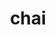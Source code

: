 ---
title: "chai"
layout: cache
categories: [package, develop-2023-10-08]
meta: {"versions": ["2022.03.0"], "compilers": ["cce@=15.0.1", "gcc@=11.4.0", "gcc@=7.3.1", "gcc@=9.4.0", "oneapi@=2023.2.1"], "oss": ["amzn2", "rhel8", "ubuntu20.04"], "platforms": ["linux"], "targets": ["aarch64", "neoverse_n1", "ppc64le", "x86_64_v3", "zen4"], "stacks": ["e4s", "e4s-arm", "e4s-cray-rhel", "e4s-oneapi", "e4s-power", "e4s-rocm-external", "radiuss-aws", "radiuss-aws-aarch64", "root"], "num_specs": 19, "num_specs_by_stack": {"root": 19, "radiuss-aws-aarch64": 2, "radiuss-aws": 2, "e4s-cray-rhel": 1, "e4s-arm": 4, "e4s-power": 2, "e4s": 5, "e4s-rocm-external": 2, "e4s-oneapi": 1}}
spec_details: [{"hash": "jrshhv6mstkbfvpoz3wim32detxzpmne", "compiler": "gcc@=7.3.1", "versions": ["2022.03.0"], "os": "amzn2", "platform": "linux", "target": "aarch64", "variants": ["~benchmarks", "build_system=cmake", "build_type=Release", "~cuda", "~enable_pick", "+examples", "generator=make", "~ipo", "~openmp", "~raja", "~rocm", "+shared", "~tests"], "stacks": ["root", "radiuss-aws-aarch64"], "size": "-", "tarball": "https://binaries.spack.io/releases/develop-2023-10-08/build_cache/linux-amzn2-aarch64/gcc-7.3.1/chai-2022.03.0/linux-amzn2-aarch64-gcc-7.3.1-chai-2022.03.0-jrshhv6mstkbfvpoz3wim32detxzpmne.spack"}, {"hash": "jo4hlq75oelxnbe6jza2rclrthc56qjj", "compiler": "gcc@=7.3.1", "versions": ["2022.03.0"], "os": "amzn2", "platform": "linux", "target": "neoverse_n1", "variants": ["~benchmarks", "build_system=cmake", "build_type=Release", "~cuda", "~enable_pick", "+examples", "generator=make", "~ipo", "~openmp", "~raja", "~rocm", "+shared", "~tests"], "stacks": ["root", "radiuss-aws-aarch64"], "size": "-", "tarball": "https://binaries.spack.io/releases/develop-2023-10-08/build_cache/linux-amzn2-neoverse_n1/gcc-7.3.1/chai-2022.03.0/linux-amzn2-neoverse_n1-gcc-7.3.1-chai-2022.03.0-jo4hlq75oelxnbe6jza2rclrthc56qjj.spack"}, {"hash": "huhfg3njocbgd6lhw6rpbenuat5k7mur", "compiler": "gcc@=7.3.1", "versions": ["2022.03.0"], "os": "amzn2", "platform": "linux", "target": "x86_64_v3", "variants": ["~benchmarks", "build_system=cmake", "build_type=Release", "~cuda", "~enable_pick", "+examples", "generator=make", "~ipo", "~openmp", "~raja", "~rocm", "+shared", "~tests"], "stacks": ["root", "radiuss-aws"], "size": "-", "tarball": "https://binaries.spack.io/releases/develop-2023-10-08/build_cache/linux-amzn2-x86_64_v3/gcc-7.3.1/chai-2022.03.0/linux-amzn2-x86_64_v3-gcc-7.3.1-chai-2022.03.0-huhfg3njocbgd6lhw6rpbenuat5k7mur.spack"}, {"hash": "hdomyucya6bjnh6bux7kn6ynluexyipe", "compiler": "gcc@=7.3.1", "versions": ["2022.03.0"], "os": "amzn2", "platform": "linux", "target": "x86_64_v3", "variants": ["~benchmarks", "build_system=cmake", "build_type=Release", "+cuda", "cuda_arch=70", "~enable_pick", "+examples", "generator=make", "~ipo", "~openmp", "+raja", "~rocm", "+shared", "~tests"], "stacks": ["root", "radiuss-aws"], "size": "-", "tarball": "https://binaries.spack.io/releases/develop-2023-10-08/build_cache/linux-amzn2-x86_64_v3/gcc-7.3.1/chai-2022.03.0/linux-amzn2-x86_64_v3-gcc-7.3.1-chai-2022.03.0-hdomyucya6bjnh6bux7kn6ynluexyipe.spack"}, {"hash": "bzxl2rpuq7pg24362gvlaleqrl66yoqg", "compiler": "cce@=15.0.1", "versions": ["2022.03.0"], "os": "rhel8", "platform": "linux", "target": "zen4", "variants": ["~benchmarks", "build_system=cmake", "build_type=Release", "~cuda", "~enable_pick", "+examples", "generator=make", "~ipo", "~openmp", "~raja", "~rocm", "+shared", "~tests"], "stacks": ["e4s-cray-rhel", "root"], "size": "-", "tarball": "https://binaries.spack.io/releases/develop-2023-10-08/build_cache/linux-rhel8-zen4/cce-15.0.1/chai-2022.03.0/linux-rhel8-zen4-cce-15.0.1-chai-2022.03.0-bzxl2rpuq7pg24362gvlaleqrl66yoqg.spack"}, {"hash": "6bmyuxht3thdpfrrpsf4vo3qqb4mviuy", "compiler": "gcc@=11.4.0", "versions": ["2022.03.0"], "os": "ubuntu20.04", "platform": "linux", "target": "aarch64", "variants": ["~benchmarks", "build_system=cmake", "build_type=Release", "~cuda", "~enable_pick", "+examples", "generator=make", "~ipo", "~openmp", "~raja", "~rocm", "+shared", "~tests"], "stacks": ["e4s-arm", "root"], "size": "-", "tarball": "https://binaries.spack.io/releases/develop-2023-10-08/build_cache/linux-ubuntu20.04-aarch64/gcc-11.4.0/chai-2022.03.0/linux-ubuntu20.04-aarch64-gcc-11.4.0-chai-2022.03.0-6bmyuxht3thdpfrrpsf4vo3qqb4mviuy.spack"}, {"hash": "iu6iit2yuhvh4dmpqlef52rygwvh5jlt", "compiler": "gcc@=11.4.0", "versions": ["2022.03.0"], "os": "ubuntu20.04", "platform": "linux", "target": "aarch64", "variants": ["~benchmarks", "build_system=cmake", "build_type=Release", "+cuda", "cuda_arch=80", "~enable_pick", "+examples", "generator=make", "~ipo", "~openmp", "~raja", "~rocm", "+shared", "~tests"], "stacks": ["e4s-arm", "root"], "size": "-", "tarball": "https://binaries.spack.io/releases/develop-2023-10-08/build_cache/linux-ubuntu20.04-aarch64/gcc-11.4.0/chai-2022.03.0/linux-ubuntu20.04-aarch64-gcc-11.4.0-chai-2022.03.0-iu6iit2yuhvh4dmpqlef52rygwvh5jlt.spack"}, {"hash": "lvjd4mmm6wwmbihrrfvor2zfeboupscp", "compiler": "gcc@=11.4.0", "versions": ["2022.03.0"], "os": "ubuntu20.04", "platform": "linux", "target": "aarch64", "variants": ["~benchmarks", "build_system=cmake", "build_type=Release", "+cuda", "cuda_arch=75", "~enable_pick", "+examples", "generator=make", "~ipo", "~openmp", "~raja", "~rocm", "+shared", "~tests"], "stacks": ["e4s-arm", "root"], "size": "-", "tarball": "https://binaries.spack.io/releases/develop-2023-10-08/build_cache/linux-ubuntu20.04-aarch64/gcc-11.4.0/chai-2022.03.0/linux-ubuntu20.04-aarch64-gcc-11.4.0-chai-2022.03.0-lvjd4mmm6wwmbihrrfvor2zfeboupscp.spack"}, {"hash": "4u32h3emcbhfnvbnjgad4hgkht6zwixw", "compiler": "gcc@=11.4.0", "versions": ["2022.03.0"], "os": "ubuntu20.04", "platform": "linux", "target": "aarch64", "variants": ["~benchmarks", "build_system=cmake", "build_type=Release", "+cuda", "cuda_arch=90", "~enable_pick", "+examples", "generator=make", "~ipo", "~openmp", "~raja", "~rocm", "+shared", "~tests"], "stacks": ["e4s-arm", "root"], "size": "-", "tarball": "https://binaries.spack.io/releases/develop-2023-10-08/build_cache/linux-ubuntu20.04-aarch64/gcc-11.4.0/chai-2022.03.0/linux-ubuntu20.04-aarch64-gcc-11.4.0-chai-2022.03.0-4u32h3emcbhfnvbnjgad4hgkht6zwixw.spack"}, {"hash": "k2ckrxczh3lv6dob6tzjweipi7ksnihj", "compiler": "gcc@=9.4.0", "versions": ["2022.03.0"], "os": "ubuntu20.04", "platform": "linux", "target": "ppc64le", "variants": ["~benchmarks", "build_system=cmake", "build_type=Release", "+cuda", "cuda_arch=70", "~enable_pick", "+examples", "generator=make", "~ipo", "~openmp", "~raja", "~rocm", "+shared", "~tests"], "stacks": ["root", "e4s-power"], "size": "-", "tarball": "https://binaries.spack.io/releases/develop-2023-10-08/build_cache/linux-ubuntu20.04-ppc64le/gcc-9.4.0/chai-2022.03.0/linux-ubuntu20.04-ppc64le-gcc-9.4.0-chai-2022.03.0-k2ckrxczh3lv6dob6tzjweipi7ksnihj.spack"}, {"hash": "i6tggyquppnzrnk5fvgfo44siig7gcea", "compiler": "gcc@=9.4.0", "versions": ["2022.03.0"], "os": "ubuntu20.04", "platform": "linux", "target": "ppc64le", "variants": ["~benchmarks", "build_system=cmake", "build_type=Release", "~cuda", "~enable_pick", "+examples", "generator=make", "~ipo", "~openmp", "~raja", "~rocm", "+shared", "~tests"], "stacks": ["root", "e4s-power"], "size": "-", "tarball": "https://binaries.spack.io/releases/develop-2023-10-08/build_cache/linux-ubuntu20.04-ppc64le/gcc-9.4.0/chai-2022.03.0/linux-ubuntu20.04-ppc64le-gcc-9.4.0-chai-2022.03.0-i6tggyquppnzrnk5fvgfo44siig7gcea.spack"}, {"hash": "2tflnahmc4kgtcxboyum7lnfcp5kvg7m", "compiler": "gcc@=11.4.0", "versions": ["2022.03.0"], "os": "ubuntu20.04", "platform": "linux", "target": "x86_64_v3", "variants": ["amdgpu_target=gfx908", "~benchmarks", "build_system=cmake", "build_type=Release", "~cuda", "~enable_pick", "+examples", "generator=make", "~ipo", "~openmp", "~raja", "+rocm", "+shared", "~tests"], "stacks": ["e4s", "root"], "size": "-", "tarball": "https://binaries.spack.io/releases/develop-2023-10-08/build_cache/linux-ubuntu20.04-x86_64_v3/gcc-11.4.0/chai-2022.03.0/linux-ubuntu20.04-x86_64_v3-gcc-11.4.0-chai-2022.03.0-2tflnahmc4kgtcxboyum7lnfcp5kvg7m.spack"}, {"hash": "dwquti4az2zr6iew53huadigve6z7myt", "compiler": "gcc@=11.4.0", "versions": ["2022.03.0"], "os": "ubuntu20.04", "platform": "linux", "target": "x86_64_v3", "variants": ["~benchmarks", "build_system=cmake", "build_type=Release", "+cuda", "cuda_arch=80", "~enable_pick", "+examples", "generator=make", "~ipo", "~openmp", "~raja", "~rocm", "+shared", "~tests"], "stacks": ["e4s", "root"], "size": "-", "tarball": "https://binaries.spack.io/releases/develop-2023-10-08/build_cache/linux-ubuntu20.04-x86_64_v3/gcc-11.4.0/chai-2022.03.0/linux-ubuntu20.04-x86_64_v3-gcc-11.4.0-chai-2022.03.0-dwquti4az2zr6iew53huadigve6z7myt.spack"}, {"hash": "mte2w7b7d7qy3tq3kvzblgtn2up3i7su", "compiler": "gcc@=11.4.0", "versions": ["2022.03.0"], "os": "ubuntu20.04", "platform": "linux", "target": "x86_64_v3", "variants": ["~benchmarks", "build_system=cmake", "build_type=Release", "+cuda", "cuda_arch=90", "~enable_pick", "+examples", "generator=make", "~ipo", "~openmp", "~raja", "~rocm", "+shared", "~tests"], "stacks": ["e4s", "root"], "size": "-", "tarball": "https://binaries.spack.io/releases/develop-2023-10-08/build_cache/linux-ubuntu20.04-x86_64_v3/gcc-11.4.0/chai-2022.03.0/linux-ubuntu20.04-x86_64_v3-gcc-11.4.0-chai-2022.03.0-mte2w7b7d7qy3tq3kvzblgtn2up3i7su.spack"}, {"hash": "jrzbecrklwqccpm6tzl332cwcrinktn2", "compiler": "gcc@=11.4.0", "versions": ["2022.03.0"], "os": "ubuntu20.04", "platform": "linux", "target": "x86_64_v3", "variants": ["amdgpu_target=gfx90a", "~benchmarks", "build_system=cmake", "build_type=Release", "~cuda", "~enable_pick", "+examples", "generator=make", "~ipo", "~openmp", "~raja", "+rocm", "+shared", "~tests"], "stacks": ["e4s", "root"], "size": "-", "tarball": "https://binaries.spack.io/releases/develop-2023-10-08/build_cache/linux-ubuntu20.04-x86_64_v3/gcc-11.4.0/chai-2022.03.0/linux-ubuntu20.04-x86_64_v3-gcc-11.4.0-chai-2022.03.0-jrzbecrklwqccpm6tzl332cwcrinktn2.spack"}, {"hash": "7u7d4wwq4gwjgpv2llkuqstbhmg6wdky", "compiler": "gcc@=11.4.0", "versions": ["2022.03.0"], "os": "ubuntu20.04", "platform": "linux", "target": "x86_64_v3", "variants": ["amdgpu_target=gfx908", "~benchmarks", "build_system=cmake", "build_type=Release", "~cuda", "~enable_pick", "+examples", "generator=make", "~ipo", "~openmp", "~raja", "+rocm", "+shared", "~tests"], "stacks": ["e4s-rocm-external", "root"], "size": "-", "tarball": "https://binaries.spack.io/releases/develop-2023-10-08/build_cache/linux-ubuntu20.04-x86_64_v3/gcc-11.4.0/chai-2022.03.0/linux-ubuntu20.04-x86_64_v3-gcc-11.4.0-chai-2022.03.0-7u7d4wwq4gwjgpv2llkuqstbhmg6wdky.spack"}, {"hash": "n7qhbcvahic7kz3blc7qpxvbtqtw7iqf", "compiler": "gcc@=11.4.0", "versions": ["2022.03.0"], "os": "ubuntu20.04", "platform": "linux", "target": "x86_64_v3", "variants": ["amdgpu_target=gfx90a", "~benchmarks", "build_system=cmake", "build_type=Release", "~cuda", "~enable_pick", "+examples", "generator=make", "~ipo", "~openmp", "~raja", "+rocm", "+shared", "~tests"], "stacks": ["e4s-rocm-external", "root"], "size": "-", "tarball": "https://binaries.spack.io/releases/develop-2023-10-08/build_cache/linux-ubuntu20.04-x86_64_v3/gcc-11.4.0/chai-2022.03.0/linux-ubuntu20.04-x86_64_v3-gcc-11.4.0-chai-2022.03.0-n7qhbcvahic7kz3blc7qpxvbtqtw7iqf.spack"}, {"hash": "pzkb7menqrsjpfaq2oyrboyblq3t7wuz", "compiler": "gcc@=11.4.0", "versions": ["2022.03.0"], "os": "ubuntu20.04", "platform": "linux", "target": "x86_64_v3", "variants": ["~benchmarks", "build_system=cmake", "build_type=Release", "~cuda", "~enable_pick", "+examples", "generator=make", "~ipo", "~openmp", "~raja", "~rocm", "+shared", "~tests"], "stacks": ["e4s", "root"], "size": "-", "tarball": "https://binaries.spack.io/releases/develop-2023-10-08/build_cache/linux-ubuntu20.04-x86_64_v3/gcc-11.4.0/chai-2022.03.0/linux-ubuntu20.04-x86_64_v3-gcc-11.4.0-chai-2022.03.0-pzkb7menqrsjpfaq2oyrboyblq3t7wuz.spack"}, {"hash": "ee3dzgs3sfqwb42pwl3xjsahvswixk5m", "compiler": "oneapi@=2023.2.1", "versions": ["2022.03.0"], "os": "ubuntu20.04", "platform": "linux", "target": "x86_64_v3", "variants": ["~benchmarks", "build_system=cmake", "build_type=Release", "~cuda", "~enable_pick", "+examples", "generator=make", "~ipo", "~openmp", "~raja", "~rocm", "+shared", "~tests"], "stacks": ["root", "e4s-oneapi"], "size": "-", "tarball": "https://binaries.spack.io/releases/develop-2023-10-08/build_cache/linux-ubuntu20.04-x86_64_v3/oneapi-2023.2.1/chai-2022.03.0/linux-ubuntu20.04-x86_64_v3-oneapi-2023.2.1-chai-2022.03.0-ee3dzgs3sfqwb42pwl3xjsahvswixk5m.spack"}]
---